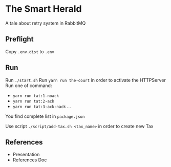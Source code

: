 # The Smart Herald

A tale about retry system in RabbitMQ

## Preflight

Copy `.env.dist` to `.env`

## Run

Run `./start.sh`
Run `yarn run the-court` in order to activate the HTTPServer
Run one of command:

-   `yarn run tat:1-noack`
-   `yarn run tat:2-ack`
-   `yarn run tat:3-ack-nack`
    ...

You find complete list in `package.json`

Use script `./script/add-tax.sh <tax_name>` in order to create new Tax

## References

-   Presentation
-   References Doc
